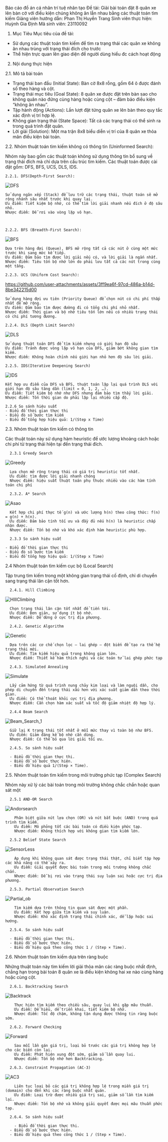 Báo cáo đồ án cá nhân trí tuệ nhân tạo
Đề tài: Giải bài toán đặt 8 quân xe lên bàn cờ với điều kiện chúng không ăn lẫn nhau bằng các thuật toán tìm kiếm
Giảng viên hướng dẫn: Phan Thị Huyền Trang 
Sinh viên thực hiện: Huỳnh Gia Định
Mã sinh viên: 23110092
1. Mục Tiêu
Mục tiêu của đề tài:
- Sử dụng các thuật toán tìm kiếm để tìm ra trạng thái các quân xe không ăn nhau trùng với trạng thái đích cho trước
- Thể hiện trực quan lên giao diện để người dùng hiểu đc cách hoạt động
2. Nội dung thực hiện

  2.1. Mô tả bài toán
  - Trạng thái ban đầu (Initial State): Bàn cờ 8x8 rỗng, gồm 64 ô được đánh số theo hàng và cột.
  - Trạng thái mục tiêu (Goal State): 8 quân xe được đặt trên bàn sao cho không quân nào đứng cùng hàng hoặc cùng cột – đảm bảo điều kiện “không ăn nhau”.
  - Tập hành động (Actions): Lần lượt đặt từng quân xe lên bàn theo quy tắc xác định vị trí hợp lệ.
  - Không gian trạng thái (State Space): Tất cả các trạng thái có thể sinh ra trong quá trình đặt quân.
  - Lời giải (Solution): Một ma trận 8x8 biểu diễn vị trí của 8 quân xe thỏa mãn điều kiện bài toán.

  2.2. Nhóm thuật toán tìm kiếm không có thông tin (Uninformed Search):

  Nhóm này bao gồm các thuật toán không sử dụng thông tin bổ sung về trạng thái đích mà chỉ dựa trên cấu trúc tìm kiếm. Các thuật toán được cài đặt gồm:
DFS, BFS, UCS, DLS, IDS.
    
    2.2.1. DFS(Depth-First Search):
  
![DFS](https://github.com/user-attachments/assets/d0c536f7-46eb-4ec5-af9a-f3f52590ea08)


    Sử dụng ngăn xếp (Stack) để lưu trữ các trạng thái, thuật toán sẽ mở rộng nhánh sâu nhất trước khi quay lại.
    Ưu điểm: Tiết kiệm bộ nhớ, có thể tìm lời giải nhanh nếu đích ở độ sâu nhỏ.
    Nhược điểm: Dễ rơi vào vòng lặp vô hạn.

    
  
    2.2.2. BFS (Breadth-First Search):
![BFS](https://github.com/user-attachments/assets/ebfc8b3a-0280-4229-841c-b7c53b714764)

  
    Dựa trên hàng đợi (Queue), BFS mở rộng tất cả các nút ở cùng một mức trước khi sang mức kế tiếp.
    Ưu điểm: Đảm bảo tìm được lời giải nếu có, và lời giải là ngắn nhất.
    Nhược điểm: Tiêu tốn bộ nhớ lớn do phải lưu tất cả các nút trong cùng một tầng.

    2.2.3. UCS (Uniform Cost Search):



https://github.com/user-attachments/assets/3ff9ea6f-97cd-486a-b14d-8be342215d00



    Sử dụng hàng đợi ưu tiên (Priority Queue) để chọn nút có chi phí thấp nhất để mở rộng.
    Ưu điểm: Đảm bảo tìm được đường đi có tổng chi phí nhỏ nhất.
    Nhược điểm: Thời gian và bộ nhớ tiêu tốn lớn nếu có nhiều trạng thái có chi phí tương đương.
  
    2.2.4. DLS (Depth Limit Search)
    
  ![DLS](https://github.com/user-attachments/assets/bf60ad5d-d0bf-4020-a725-952ab33c3af3)

    Sử dụng thuật toán DFS để tìm kiếm nhưng có giới hạn độ sâu
    Ưu điểm: Tránh được vòng lặp vô hạn của DFS, giảm bớt không gian tìm kiếm.
    Nhược điểm: Không hoàn chỉnh nếu giới hạn nhỏ hơn độ sâu lời giải.
  
    2.2.5. IDS(Iterative Deepening Search)
  ![IDS](https://github.com/user-attachments/assets/ffc62d71-bb9e-4b8b-b6b3-570c94b05521)

    Kết hợp ưu điểm của DFS và BFS, thuật toán lặp lại quá trình DLS với giới hạn độ sâu tăng dần (limit = 0, 1, 2, …).
    Ưu điểm: Tiết kiệm bộ nhớ như DFS nhưng đảm bảo tìm thấy lời giải.
    Nhược điểm: Tốn thời gian do phải lặp lại nhiều cấp độ.
  
    2.2.6 So sánh hiệu suất
    - Biểu đồ thời gian thực thi
    - Biểu đò số bước tìm kiếm
    - Biểu đồ tổng hợp hiệu quả: 1/(Step x Time)
 
  2.3. Nhóm thuật toán tìm kiếm có thông tin
  
  Các thuật toán này sử dụng hàm heuristic để ước lượng khoảng cách hoặc chi phí từ trạng thái hiện tại đến trạng thái đích.
  
      2.3.1 Greedy Search
  
![Greedy](https://github.com/user-attachments/assets/33398b7f-e948-4557-b33a-128c9e5b90cc)

      Lựa chọn mở rộng trạng thái có giá trị heuristic tốt nhất.
      Ưu điểm: tìm được lời giải nhanh chóng
      Nhược điểm: hiệu suất thuật toán phụ thuộc nhiều vào các hàm tính toán chi phí
  
      2.3.2. A* Search
 
![Asao](https://github.com/user-attachments/assets/269a68a3-a9cb-4b69-aa8e-6713ab9f2fa5)

      Kết hợp chi phí thực tế g(n) và ước lượng h(n) theo công thức: f(n) = g(n) + h(n).
      Ưu điểm: Đảm bảo tính tối ưu và đầy đủ nếu h(n) là heuristic chấp nhận được.
      Nhược điểm: Tốn bộ nhớ và khó xác định hàm heuristic phù hợp.
  
      2.3.3 So sánh hiệu suất
  
    - Biểu đồ thời gian thực thi
    - Biểu đò số bước tìm kiếm
    - Biểu đồ tổng hợp hiệu quả: 1/(Step x Time)
      
  2.4 Nhóm thuật toán tìm kiếm cục bộ (Local Search)

  
  Tập trung tìm kiếm trong một không gian trạng thái cố định, chỉ di chuyển sang trạng thái lân cận tốt hơn.
  
      2.4.1. Hill Climbing
![HIllClimbing](https://github.com/user-attachments/assets/2f164bec-b01e-4972-82a9-96222b4047c5)


      Chọn trạng thái lân cận tốt nhất để tiến tới.
      Ưu điểm: Đơn giản, sử dụng ít bộ nhớ.
      Nhược điểm: Dễ dừng ở cực trị địa phương.
  
      2.4.2. Genetic Algorithm
  
![Genetic](https://github.com/user-attachments/assets/d8705df8-bd89-4a66-b663-f35ba28edcd5)

      Dựa trên các cơ chế chọn lọc – lai ghép – đột biến để tạo ra thế hệ trạng thái mới.
      Ưu điểm: Tìm kiếm hiệu quả trong không gian lớn.
      Nhược điểm: Thiết kế hàm thích nghi và các toán tử lai ghép phức tạp
  
      2.4.3. Simulated Annealing
  ![Simulate](https://github.com/user-attachments/assets/b688ff56-8f62-4353-8afa-1a5bcf412714)

      Lấy cảm hứng từ quá trình nung chảy kim loại và làm nguội dần, cho phép di chuyển đến trạng thái xấu hơn với xác suất giảm dần theo thời gian.
      Ưu điểm: Có thể thoát khỏi cực trị địa phương.
      Nhược điểm: Cần chọn hàm xác suất và tốc độ giảm nhiệt độ hợp lý.
  
      2.4.4 Beam Search
  ![Beam_Search_1](https://github.com/user-attachments/assets/56035728-55de-4afa-9848-5189abf4c915)

      Giữ lại K trạng thái tốt nhất ở mỗi mức thay vì toàn bộ như BFS.
      Ưu điểm: Giảm đáng kể bộ nhớ cần dùng.
      Nhược điểm: Có thể bỏ qua lời giải tối ưu.
  
      2.4.5. So sánh hiệu suất
  
      - Biểu đồ thời gian thực thi.
      - Biểu đồ số bước thực hiện.
      - Biểu đồ hiệu quả 1/(Step × Time).
  
  2.5. Nhóm thuật toán tìm kiếm trong môi trường phức tạp (Complex Search)

  Nhóm này xử lý các bài toán trong môi trường không chắc chắn hoặc quan sát một
  
      2.5.1 AND-OR Search
  ![Andorsearch](https://github.com/user-attachments/assets/8d83908e-4508-47d4-9fea-e57a18bc9f4e)

        Phân biệt giữa nút lựa chọn (OR) và nút bắt buộc (AND) trong quá trình tìm kiếm.
        Ưu điểm: Mô phỏng tốt các bài toán có điều kiện phức tạp.
        Nhược điểm: Không thích hợp với không gian tìm kiếm lớn.
  
      2.5.2 Belief State Search

![SensorLess](https://github.com/user-attachments/assets/66f41e11-4da2-4fdf-b729-9daa256a8c57)

        Áp dụng khi không quan sát được trạng thái thật, chỉ biết tập hợp các khả năng có thể xảy ra.
        Ưu điểm: Giải quyết được bài toán trong môi trường không chắc chắn.
        Nhược điểm: Dễ bị rơi vào trạng thái suy luận sai hoặc cực trị địa phương.
  
      2.5.3. Partial Observation Search


![Partial_ob](https://github.com/user-attachments/assets/d07b75cb-8cfd-4dfe-adb7-0df2646ecadf)

        Tìm kiếm dựa trên thông tin quan sát được một phần.
        Ưu điểm: Kết hợp giữa tìm kiếm và suy luận.
        Nhược điểm: Khó xác định trạng thái chính xác, dễ lặp hoặc sai hướng.
  
      2.5.4. So sánh hiệu suất
  
      - Biểu đồ thời gian thực thi.
      - Biểu đồ số bước thực hiện.
      - Biểu đồ hiệu quả theo công thức 1 / (Step × Time).
  2.6. Nhóm thuật toán tìm kiếm dựa trên ràng buộc

Những thuật toán này tìm kiếm lời giải thỏa mãn các ràng buộc nhất định, chẳng hạn trong bài toán 8 quân xe là điều kiện không hai xe nào cùng hàng hoặc cùng cột.
  
      2.6.1. Backtracking Search
  
![Backtrack](https://github.com/user-attachments/assets/f8ad945f-ad14-4eee-9c3a-fdef581fd00c)

        Thực hiện tìm kiếm theo chiều sâu, quay lui khi gặp mâu thuẫn.
        Ưu điểm: Dễ hiểu, dễ triển khai, tiết kiệm bộ nhớ.
        Nhược điểm: Tốc độ chậm, không tận dụng được thông tin ràng buộc sớm.
  
      2.6.2. Forward Checking
  ![Forward](https://github.com/user-attachments/assets/41551a7e-726b-4ccc-8ff8-93d0ad5b5c91)


        Sau mỗi lần gán giá trị, loại bỏ trước các giá trị không hợp lệ cho các biến còn lại.
        Ưu điểm: Phát hiện xung đột sớm, giảm số lần quay lui.
        Nhược điểm: Tốn bộ nhớ hơn Backtracking.
  
      2.6.3. Constraint Propagation (AC-3)
      
 ![AC3](https://github.com/user-attachments/assets/fc6eda82-f0c7-4868-963e-6960926678c3)

        Liên tục loại bỏ các giá trị không hợp lệ trong miền giá trị (domain) cho đến khi các ràng buộc nhất quán.
        Ưu điểm: Loại trừ được nhiều giá trị sai, giảm số lần tìm kiếm lại.
        Nhược điểm: Tốn bộ nhớ và không giải quyết được mọi mâu thuẫn phức tạp.
  
      2.6.4. So sánh hiệu suất
  
        - Biểu đồ thời gian thực thi.
      - Biểu đồ số bước thực hiện.
      - Biểu đồ hiệu quả theo công thức 1 / (Step × Time).

      
      
      
      

